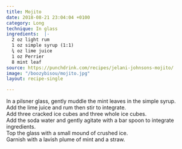 ```yaml
---
title: Mojito
date: 2018-08-21 23:04:04 +0100
category: Long
technique: In glass
ingredients:  |-
  2 oz light rum
  1 oz simple syrup (1:1)
  ¾ oz lime juice
  1 oz Perrier
  8 mint leaf
source: https://punchdrink.com/recipes/jelani-johnsons-mojito/
image: "/boozybisou/mojito.jpg"
layout: recipe-single

---
```

In a pilsner glass, gently muddle the mint leaves in the simple syrup.  
Add the lime juice and rum then stir to integrate.  
Add three cracked ice cubes and three whole ice cubes.  
Add the soda water and gently agitate with a bar spoon to integrate ingredients.  
Top the glass with a small mound of crushed ice.  
Garnish with a lavish plume of mint and a straw.

